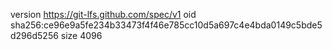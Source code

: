 version https://git-lfs.github.com/spec/v1
oid sha256:ce96e9a5fe234b33473f4f46e785cc10d5a697c4e4bda0149c5bde5d296d5256
size 4096
